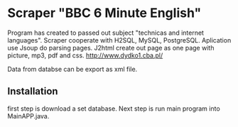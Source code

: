 
# Scraper "BBC 6 Minute English" 
Program has created to passed out subject "technicas and internet languages".
Scraper cooperate with H2SQL, MySQL, PostgreSQL.
Aplication use Jsoup do parsing pages. 
J2html create out page as one page with picture, mp3, pdf and css.
http://www.dydko1.cba.pl/

Data from databse can be export as xml file.

## Installation
first step  is download  a set database. Next step is run main program into MainAPP.java. 
